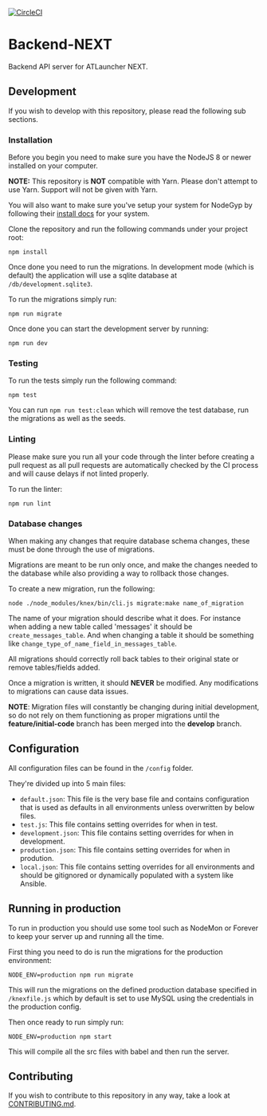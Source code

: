 [![CircleCI](https://circleci.com/gh/ATLauncher/Backend-NEXT/tree/feature%2Finitial-code.svg?style=svg)](https://circleci.com/gh/ATLauncher/Backend-NEXT/tree/feature%2Finitial-code)

# Backend-NEXT
Backend API server for ATLauncher NEXT.

## Development
If you wish to develop with this repository, please read the following sub sections.

### Installation
Before you begin you need to make sure you have the NodeJS 8 or newer installed on your computer.

**NOTE:** This repository is **NOT** compatible with Yarn. Please don't attempt to use Yarn. Support
will not be given with Yarn.

You will also want to make sure you've setup your system for NodeGyp by following their
[install docs](https://github.com/nodejs/node-gyp#installation) for your system.

Clone the repository and run the following commands under your project root:

```shell
npm install
```

Once done you need to run the migrations. In development mode (which is default) the application
will use a sqlite database at `/db/development.sqlite3`.

To run the migrations simply run:

```shell
npm run migrate
```

Once done you can start the development server by running:

```shell
npm run dev
```

### Testing
To run the tests simply run the following command:

```shell
npm test
```

You can run `npm run test:clean` which will remove the test database, run the migrations as well as
the seeds.

### Linting
Please make sure you run all your code through the linter before creating a pull request as all pull
requests are automatically checked by the CI process and will cause delays if not linted properly.

To run the linter:

```shell
npm run lint
```

### Database changes
When making any changes that require database schema changes, these must be done through the use of
migrations.

Migrations are meant to be run only once, and make the changes needed to the database while also
providing a way to rollback those changes.

To create a new migration, run the following:

```shell
node ./node_modules/knex/bin/cli.js migrate:make name_of_migration
```

The name of your migration should describe what it does. For instance when adding a new table called
'messages' it should be `create_messages_table`. And when changing a table it should be something
like `change_type_of_name_field_in_messages_table`.

All migrations should correctly roll back tables to their original state or remove tables/fields
added.

Once a migration is written, it should **NEVER** be modified. Any modifications to migrations can
cause data issues.

**NOTE**: Migration files will constantly be changing during initial development, so do not rely on
them functioning as proper migrations until the **feature/initial-code** branch has been merged into
the **develop** branch.

## Configuration
All configuration files can be found in the `/config` folder.

They're divided up into 5 main files:

 - `default.json`: This file is the very base file and contains configuration that is used as
                   defaults in all environments unless overwritten by below files.
 - `test.js`: This file contains setting overrides for when in test.
 - `development.json`: This file contains setting overrides for when in development.
 - `production.json`: This file contains setting overrides for when in prodution.
 - `local.json`: This file contains setting overrides for all environments and should be gitignored
                  or dynamically populated with a system like Ansible.

## Running in production
To run in production you should use some tool such as NodeMon or Forever to keep your server up and
running all the time.

First thing you need to do is run the migrations for the production environment:

```shell
NODE_ENV=production npm run migrate
```

This will run the migrations on the defined production database specified in `/knexfile.js` which by
default is set to use MySQL using the credentials in the production config.

Then once ready to run simply run:

```shell
NODE_ENV=production npm start
```

This will compile all the src files with babel and then run the server.

## Contributing
If you wish to contribute to this repository in any way, take a look at
[CONTRIBUTING.md](CONTRIBUTING.md).